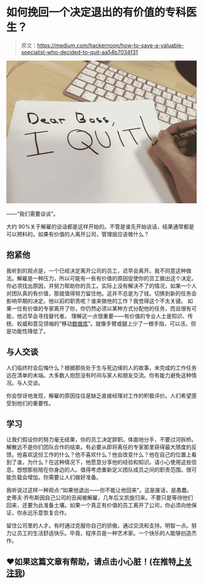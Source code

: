 # 如何挽回一个决定退出的有价值的专科医生？

> 原文：<https://medium.com/hackernoon/how-to-save-a-valuable-specialist-who-decided-to-quit-aa54b7034f31>

![](img/5dcc073e5a8bb8e6e31772e040e8bd19.png)

——“我们需要谈谈”。

大约 90%关于解雇的谈话都是这样开始的。不管是谁先开始谈话，结果通常都是可以预料的。如果有价值的人离开公司，管理层应该做什么？

## 抱紧他

我听到的观点是，一个已经决定离开公司的员工，迟早会离开。我不同意这种做法。解雇是一种压力，所以可能有一些有价值的原因促使你的员工做出这个决定。你必须找出原因，并努力帮助你的员工。实际上没有解决不了的情况，如果一个人对团队真的有价值，那就值得努力留住他。这并不总是为了钱。切换到新的任务会影响早期的决定。他以前的职责呢？谁来做他的工作？我觉得这个不太关键。
如果一位有价值的专家离开了你，你仍然必须以某种方式分配他的任务，而且很有可能，他迟早会寻找替代者。
理解这一点很重要——有价值的专业人士是知识、传统、权威和意见领袖的“移动[数据库](https://hackernoon.com/tagged/database)”。就像手臂或腿上少了一根手指，可以活，但是功能性降低了。

## 与人交谈

人们临终时会后悔什么？根据那些处于生与死边缘的人的故事，未完成的工作任务远在清单的末端。大多数人抱怨没有时间与家人和朋友交流。你有能力避免这种情况。与人交谈。

你会惊讶地发现，解雇的原因往往是缺乏直接经理对工作的积极评价。人们希望感受到他们的重要性。

## 学习

让我们假设你的努力毫无结果，你的员工决定辞职。体面地分手，不要过河拆桥。解散远不是你们团队合作的结束。有必要从即将离任的专家那里获得最大限度的反馈。他喜欢这份工作的什么？他不喜欢什么？他会改变什么？他在自己的位置上看到了谁，为什么？在这种情况下，他愿意分享他的经验和知识。请小心使用这些信息。想想那些陪在你身边的人。值得考虑重新定义团队成员之间的职责范围。很可能负载会增加。你需要让人们做好准备。

我听说过这样一种观点:“如果他退出——你不能让他回来”。这是废话，是愚蠢。史蒂夫·乔布斯因自己公司的丑闻被解雇，几年后又凯旋归来。不要只是等待他们回来，还要为此准备土壤。如果一个真正有价值的员工离开了公司，你必须向他保证，你永远乐意恢复合作。

留住公司里的人才。有时通过克服你自己的骄傲，通过交流和支持。明智一点。努力让员工的生活舒适快乐。毕竟，程序员是一种艺术家。一个快乐的人能够创造杰作。

## ❤如果这篇文章有帮助，请点击小心脏！(在推特[上关注我](https://twitter.com/alik_chebotar))